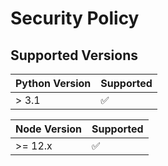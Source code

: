 # Security Policy

## Supported Versions


| Python Version | Supported   |
| ------- | ------------------ |
| > 3.1   | :white_check_mark: |

| Node Version | Supported     |
| ------- | ------------------ |
| >= 12.x | :white_check_mark: |
